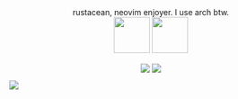   <!-- Hi there! Feel free to make this your own but don't use my data -->
  
<div align="center">
  rustacean, neovim enjoyer. 
  I use arch btw.
  <br>
  <img src="https://www.rust-lang.org/logos/rust-logo-256x256.png" width=64px height=64px>
  <img src="https://github.com/neovim/neovim.github.io/blob/master/logos/neovim-mark.png" width=64px height=64px>
  </p>
<img align="center" src="https://github-readme-stats.vercel.app/api?username=iggedi-ig-ig&show_icons=true&theme=github_dark" />
<img align="center" src="https://github-readme-stats.vercel.app/api/top-langs/?username=iggedi-ig-ig&layout=compact&theme=github_dark" />
</div>


![](https://hit.yhype.me/github/profile?user_id=34313633)
